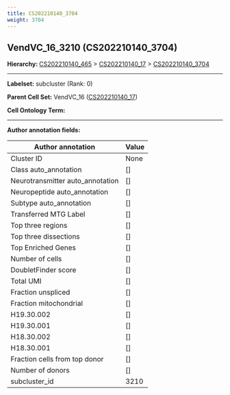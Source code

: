 ```yaml
---
title: CS202210140_3704
weight: 3704
---
```

## VendVC_16_3210 (CS202210140_3704)
<b>Hierarchy: </b>
[CS202210140_465](../CS202210140_465) >
[CS202210140_17](../CS202210140_17) >
[CS202210140_3704](../CS202210140_3704)

---


**Labelset:** subcluster (Rank: 0)

**Parent Cell Set:** VendVC_16 ([CS202210140_17](../CS202210140_17))



**Cell Ontology Term:** 

[MARKER GENES.]: #


---

[TRANSFERRED ANNOTATIONS.]: #


[AUTHOR ANNOTATION FIELDS.]: #


**Author annotation fields:**

| Author annotation | Value |
|-------------------|-------|
|Cluster ID|None|
|Class auto_annotation|[]|
|Neurotransmitter auto_annotation|[]|
|Neuropeptide auto_annotation|[]|
|Subtype auto_annotation|[]|
|Transferred MTG Label|[]|
|Top three regions|[]|
|Top three dissections|[]|
|Top Enriched Genes|[]|
|Number of cells|[]|
|DoubletFinder score|[]|
|Total UMI|[]|
|Fraction unspliced|[]|
|Fraction mitochondrial|[]|
|H19.30.002|[]|
|H19.30.001|[]|
|H18.30.002|[]|
|H18.30.001|[]|
|Fraction cells from top donor|[]|
|Number of donors|[]|
|subcluster_id|3210|
